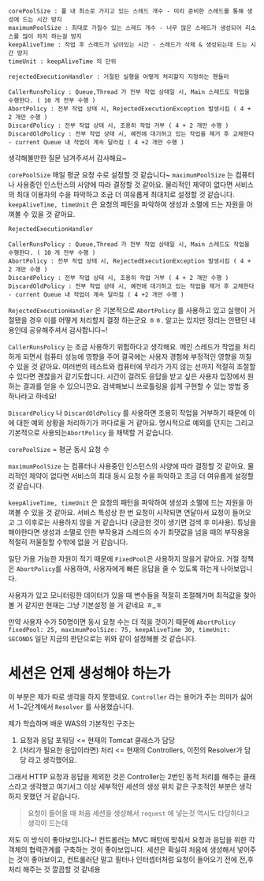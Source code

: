 
```
corePoolSize : 풀 내 최소로 가지고 있는 스레드 개수 - 미리 준비한 스레드를 통해 생성에 드는 시간 방지
maximumPoolSize : 최대로 가질수 있는 스레드 개수 - 너무 많은 스레드가 생성되어 리소스를 많이 차지 하는걸 방지
keepAliveTime : 작업 후 스레드가 남아있는 시간 - 스레드가 삭제 & 생성되는데 드는 시간 방지
timeUnit : keepAliveTime 의 단위

rejectedExecutionHandler : 거절된 실행을 어떻게 처리할지 지정하는 핸들러

CallerRunsPolicy : Queue,Thread 가 전부 작업 상태일 시, Main 스레드도 작업을 수행한다. ( 10 개 전부 수행 )
AbortPolicy : 전부 작업 상태 시, RejectedExecutionException 발생시킴 ( 4 + 2 개만 수행 )
DiscardPolicy : 전부 작업 상태 시, 조용히 작업 거부 ( 4 + 2 개만 수행 )
DiscardOldPolicy : 전부 작업 상태 시, 예전에 대기하고 있는 작업을 제거 후 교체한다 - current Queue 내 작업이 계속 달라짐 ( 4 +2 개만 수행 )
```

생각해볼만한 질문 남겨주셔서 감사해요~



`corePoolSize` 매일 평균 요청 수로 설정할 것 같습니다~ 
`maximumPoolSize` 는 컴퓨터나 사용중인 인스턴스의 사양에 따라 결정할 것 같아요. 물리적인 제약이 없다면 서비스의 최대 이용자의 수을 파악하고 조금 더 여유롭게 최대치로 설정할 것 같습니다. 
`keepAliveTime, timeUnit` 은 요청의 패턴을 파악하여 생성과 소멸에 드는 자원을 아껴볼 수 있을 것 같아요.


```
RejectedExecutionHandler

CallerRunsPolicy : Queue,Thread 가 전부 작업 상태일 시, Main 스레드도 작업을 수행한다. ( 10 개 전부 수행 )
AbortPolicy : 전부 작업 상태 시, RejectedExecutionException 발생시킴 ( 4 + 2 개만 수행 )
DiscardPolicy : 전부 작업 상태 시, 조용히 작업 거부 ( 4 + 2 개만 수행 )
DiscardOldPolicy : 전부 작업 상태 시, 예전에 대기하고 있는 작업을 제거 후 교체한다 - current Queue 내 작업이 계속 달라짐 ( 4 +2 개만 수행 )
```


`RejectedExecutionHandler` 은 기본적으로 `AbortPolicy` 를 사용하고 있고  실행이 거절됐을 경우 이를 어떻게 처리할지 결정 하는군요 ㅎㅎ. 알고는 있지만 정리는 안됐던 내용인데 공유해주셔서 감사합니다~!

`CallerRunsPolicy` 는 조금  사용하기 위험하다고 생각해요. 메인 스레드가 작업을 처리하게 되면서 컴퓨터 성능에 영향을 주어 결국에는 사용자 경험에 부정적인 영향을 끼칠 수 있을 것 같아요. 여러번의 테스트와 컴퓨터에 무리가 가지 않는 선까지 적절히 조절할 수 있다면 괜찮을거 같기도합니다.  시간이 걸려도 응답을 받고 싶은 사용자 입장에서 원하는 결과를 얻을 수 있으니깐요. 검색해보니 쓰로틀링을 쉽게 구현할 수 있는 방법 중 하나라고 하네요!

`DiscardPolicy` 나 `DiscardOldPolicy` 를 사용하면 조용히 작업을 거부하기 때문에 이에 대한 예외 상황을 처리하기가 까다로울 거 같아요. 명시적으로 예외를 던지는 그리고 기본적으로 사용되는`AbortPolicy` 을 채택할 거 같습니다.


`corePoolSize`  = 평균 동시 요청 수

`maximumPoolSize` 는 컴퓨터나 사용중인 인스턴스의 사양에 따라 결정할 것 같아요. 물리적인 제약이 없다면 서비스의 최대 동시 요청 수을 파악하고 조금 더 여유롭게 설정할 것 같습니다. 

`keepAliveTime, timeUnit` 은 요청의 패턴을 파악하여 생성과 소멸에 드는 자원을 아껴볼 수 있을 것 같아요. 서비스 특성상 한 번 요청이 시작되면 연달아서 요청이 들어오고 그 이후로는 사용하지 않을 거 같습니다 (궁금한 것이 생기면 검색 후 미사용). 튜닝을 해야한다면 생성과 소멸로 인한 부작용과 스레드의 수가 최댓값을 넘을 때의 부작용을 적절히 저울질할 수밖에 없을 거 같습니다.

일단 가용 가능한 자원이 적기 때문에 `FixedPool`은 사용하지 않을거 같아요. 거절 정책은 `AbortPolicy`를 사용하여, 사용자에게 빠른 응답을 줄 수 있도록 하는게 나아보입니다.

사용자가 있고 모니터링한 데이터가 있을 때 변수들을 적절히 조절해가며 최적값을 찾아볼 거 같지만 현재는 그냥 기본설정 쓸 거 같네요 ㅎ_ㅎ

만약 사용자 수가 50명이면 동시 요청 수는 더 적을 것이기 때문에 
`AbortPolicy`
`fixedPool: 25, maximumPoolSize: 75, keepAliveTime 30, timeUnit: SECONDS`
일단 지금의 판단으로는 위와 같이 설정해볼 것 같습니다.

# 세션은 언제 생성해야 하는가

이 부분은 제가 따로 생각을 하지 못했네요.  `Controller` 라는 용어가 주는 의미가 싫어서 1~2단계에서 `Resolver` 를 사용했습니다. 

제가 학습하며 배운 WAS의 기본적인 구조는
1. 요청과 응답 포워딩  <= 현재의 Tomcat 클래스가 담당
2. (처리가 필요한 응답이라면) 처리 <= 현재의 Controllers, 이전의 Resolver가 담당
라고 생각했어요.

그래서 HTTP 요청과 응답을 제외한 것은 Controller는 2번인 동적 처리를 해주는 클래스라고 생각했고 여기서그 이상 세부적인 세션의 생성 위치 같은 구조적인 부분은 생각하지 못했던 거 같습니다. 

>요청이 들어올 때 처음 세션을 생성해서 `request` 에 넣는것 역시도 타당하다고 생각이 드는데

저도 이 방식이 좋아보입니다~! 컨트롤러는 MVC 패턴에 맞춰서 요청과 응답을 위한 각 객체의 협력관계를 구축하는 것이 좋아보입니다. 세션은 확실히 처음에 생성해서 넣어주는 것이 좋아보이고, 컨트롤러단 말고 필터나 인터셉터처럼 요청이 들어오기 전에 전,후처리 해주는 것 깔끔할 것 같네용